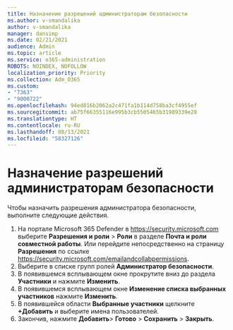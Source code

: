 ```yaml
---
title: Назначение разрешений администраторам безопасности
ms.author: v-smandalika
author: v-smandalika
manager: dansimp
ms.date: 02/21/2021
audience: Admin
ms.topic: article
ms.service: o365-administration
ROBOTS: NOINDEX, NOFOLLOW
localization_priority: Priority
ms.collection: Adm_O365
ms.custom:
- "7363"
- "9000722"
ms.openlocfilehash: 94ed816b2062a2c471fa1b114d758ba3cf4955ef
ms.sourcegitcommit: ab75f66355116e995b3cb5505465b31989339e28
ms.translationtype: HT
ms.contentlocale: ru-RU
ms.lasthandoff: 08/13/2021
ms.locfileid: "58327126"
---
```

# <a name="assign-security-administrator-permissions"></a>Назначение разрешений администраторам безопасности

Чтобы назначить разрешения администратора безопасности, выполните следующие действия.

1. На портале Microsoft 365 Defender в <https://security.microsoft.com> выберите **Разрешения и роли** \> **Роли** в разделе **Почта и роли совместной работы**. Или перейдите непосредственно на страницу **Разрешения** по ссылке <https://security.microsoft.com/emailandcollabpermissions>.
2. Выберите в списке групп ролей **Администратор безопасности**.
3. В появившемся всплывающем окне прокрутите вниз до раздела **Участники** и нажмите **Изменить**.
4. В появившемся всплывающем окне **Изменение списка выбранных участников** нажмите **Изменить**.
5. В появившейся области **Выбранные участники** щелкните **+Добавить** и выберите имена пользователей.
6. Закончив, нажмите **Добавить**\> **Готово** \> **Сохранить** \> **Закрыть**.

